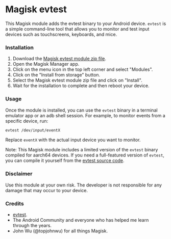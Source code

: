 # Magisk evtest
This Magisk module adds the evtest binary to your Android device. `evtest` is a simple command-line tool that allows you to monitor and test input devices such as touchscreens, keyboards, and mice.

### Installation
1. Download the [Magisk evtest module zip file](https://github.com/khanra17/Magisk-evtest/releases).
2. Open the Magisk Manager app.
3. Click on the menu icon in the top left corner and select "Modules".
4. Click on the "Install from storage" button.
5. Select the Magisk evtest module zip file and click on "Install".
6. Wait for the installation to complete and then reboot your device.

### Usage
Once the module is installed, you can use the `evtest` binary in a terminal emulator app or an adb shell session. For example, to monitor events from a specific device, run:
```bash
evtest /dev/input/eventX
```

Replace `eventX` with the actual input device you want to monitor.

Note: This Magisk module includes a limited version of the `evtest` binary compiled for aarch64 devices. If you need a full-featured version of `evtest`, you can compile it yourself from the [evtest source code](https://gitlab.freedesktop.org/libevdev/evtest).


### Disclaimer
Use this module at your own risk. The developer is not responsible for any damage that may occur to your device.

### Credits
- [evtest](https://gitlab.freedesktop.org/libevdev/evtest).
- The Android Community and everyone who has helped me learn through the years.
- John Wu (@topjohnwu) for all things Magisk.
